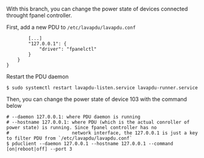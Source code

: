 With this branch, you can change the power state of devices connected throught fpanel controller.

First, add a new PDU to `/etc/lavapdu/lavapdu.conf`
```
        [...]
        "127.0.0.1": {
            "driver": "fpanelctl"
        }
    }
}
```

Restart the PDU daemon
```
$ sudo systemctl restart lavapdu-listen.service lavapdu-runner.service
```

Then, you can change the power state of device 103 with the command below
```
# --daemon 127.0.0.1: where PDU daemon is running
# --hostname 127.0.0.1: where PDU (which is the actual conroller of power state) is running. Since fpanel controller has no
#                       network interface, the 127.0.0.1 is just a key to filter PDU from `/etc/lavapdu/lavapdu.conf`
$ pduclient --daemon 127.0.0.1 --hostname 127.0.0.1 --command [on|reboot|off] --port 3
```
